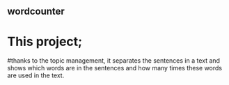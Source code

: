 ## wordcounter

# This project; 
#thanks to the topic management, it separates the sentences in a text and shows which words are in the sentences and how many times these words are used in the text.
